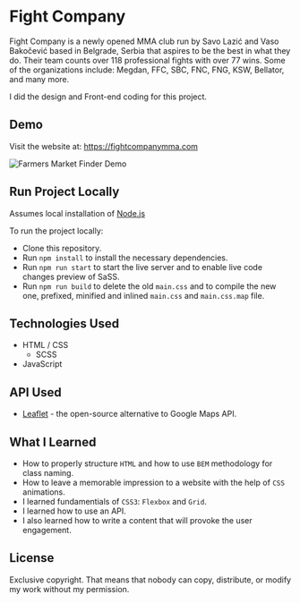 # Fight Company
Fight Company is a newly opened MMA club run by Savo Lazić and Vaso Bakočević based in Belgrade, Serbia that aspires to be the best in what they do. Their team counts over 118 professional fights with over 77 wins. Some of the organizations include: Megdan, FFC, SBC, FNC, FNG, KSW, Bellator, and many more.

I did the design and Front-end coding for this project.

## Demo
Visit the website at: https://fightcompanymma.com

![Farmers Market Finder Demo](https://media.giphy.com/media/RxNJO5aWkuyod2CkxD/giphy.gif)

## Run Project Locally
Assumes local installation of [Node.js](https://nodejs.org/en/)

To run the project locally:
* Clone this repository.
* Run `npm install` to install the necessary dependencies.
* Run `npm run start` to start the live server and to enable live code changes preview of SaSS.
* Run `npm run build` to delete the old `main.css` and to compile the new one, prefixed, minified and inlined `main.css` and `main.css.map` file.

## Technologies Used
* HTML / CSS
  * SCSS
* JavaScript

## API Used
* [Leaflet](https://leafletjs.com/) - the open-source alternative to Google Maps API.

## What I Learned
* How to properly structure `HTML` and how to use `BEM` methodology for class naming.
* How to leave a memorable impression to a website with the help of `CSS` animations.
* I learned fundamentials of `CSS3`: `Flexbox` and `Grid`.
* I learned how to use an API.
* I also learned how to write a content that will provoke the user engagement.

## License
Exclusive copyright. That means that nobody can copy, distribute, or modify my work without my permission.
